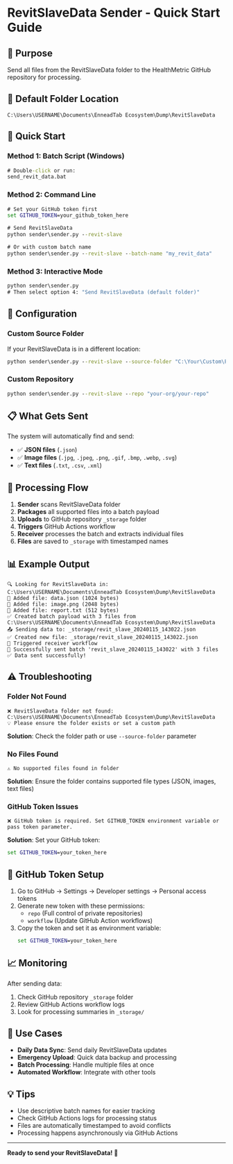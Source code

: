 # RevitSlaveData Sender - Quick Start Guide

## 🎯 Purpose
Send all files from the RevitSlaveData folder to the HealthMetric GitHub repository for processing.

## 📁 Default Folder Location
```
C:\Users\USERNAME\Documents\EnneadTab Ecosystem\Dump\RevitSlaveData
```

## 🚀 Quick Start

### Method 1: Batch Script (Windows)
```cmd
# Double-click or run:
send_revit_data.bat
```

### Method 2: Command Line
```cmd
# Set your GitHub token first
set GITHUB_TOKEN=your_github_token_here

# Send RevitSlaveData
python sender\sender.py --revit-slave

# Or with custom batch name
python sender\sender.py --revit-slave --batch-name "my_revit_data"
```

### Method 3: Interactive Mode
```cmd
python sender\sender.py
# Then select option 4: "Send RevitSlaveData (default folder)"
```

## 🔧 Configuration

### Custom Source Folder
If your RevitSlaveData is in a different location:
```cmd
python sender\sender.py --revit-slave --source-folder "C:\Your\Custom\Path\RevitSlaveData"
```

### Custom Repository
```cmd
python sender\sender.py --revit-slave --repo "your-org/your-repo"
```

## 📋 What Gets Sent

The system will automatically find and send:
- ✅ **JSON files** (`.json`)
- ✅ **Image files** (`.jpg`, `.jpeg`, `.png`, `.gif`, `.bmp`, `.webp`, `.svg`)
- ✅ **Text files** (`.txt`, `.csv`, `.xml`)

## 🔄 Processing Flow

1. **Sender** scans RevitSlaveData folder
2. **Packages** all supported files into a batch payload
3. **Uploads** to GitHub repository `_storage` folder
4. **Triggers** GitHub Actions workflow
5. **Receiver** processes the batch and extracts individual files
6. **Files** are saved to `_storage` with timestamped names

## 📊 Example Output

```
🔍 Looking for RevitSlaveData in: C:\Users\USERNAME\Documents\EnneadTab Ecosystem\Dump\RevitSlaveData
📁 Added file: data.json (1024 bytes)
📁 Added file: image.png (2048 bytes)
📁 Added file: report.txt (512 bytes)
✅ Created batch payload with 3 files from C:\Users\USERNAME\Documents\EnneadTab Ecosystem\Dump\RevitSlaveData
📤 Sending data to: _storage/revit_slave_20240115_143022.json
✅ Created new file: _storage/revit_slave_20240115_143022.json
🚀 Triggered receiver workflow
🚀 Successfully sent batch 'revit_slave_20240115_143022' with 3 files
✅ Data sent successfully!
```

## ⚠️ Troubleshooting

### Folder Not Found
```
❌ RevitSlaveData folder not found: C:\Users\USERNAME\Documents\EnneadTab Ecosystem\Dump\RevitSlaveData
💡 Please ensure the folder exists or set a custom path
```
**Solution**: Check the folder path or use `--source-folder` parameter

### No Files Found
```
⚠️ No supported files found in folder
```
**Solution**: Ensure the folder contains supported file types (JSON, images, text files)

### GitHub Token Issues
```
❌ GitHub token is required. Set GITHUB_TOKEN environment variable or pass token parameter.
```
**Solution**: Set your GitHub token:
```cmd
set GITHUB_TOKEN=your_token_here
```

## 🔐 GitHub Token Setup

1. Go to GitHub → Settings → Developer settings → Personal access tokens
2. Generate new token with these permissions:
   - `repo` (Full control of private repositories)
   - `workflow` (Update GitHub Action workflows)
3. Copy the token and set it as environment variable:
   ```cmd
   set GITHUB_TOKEN=your_token_here
   ```

## 📈 Monitoring

After sending data:
1. Check GitHub repository `_storage` folder
2. Review GitHub Actions workflow logs
3. Look for processing summaries in `_storage/`

## 🎯 Use Cases

- **Daily Data Sync**: Send daily RevitSlaveData updates
- **Emergency Upload**: Quick data backup and processing
- **Batch Processing**: Handle multiple files at once
- **Automated Workflow**: Integrate with other tools

## 💡 Tips

- Use descriptive batch names for easier tracking
- Check GitHub Actions logs for processing status
- Files are automatically timestamped to avoid conflicts
- Processing happens asynchronously via GitHub Actions

---

**Ready to send your RevitSlaveData! 🚀**

